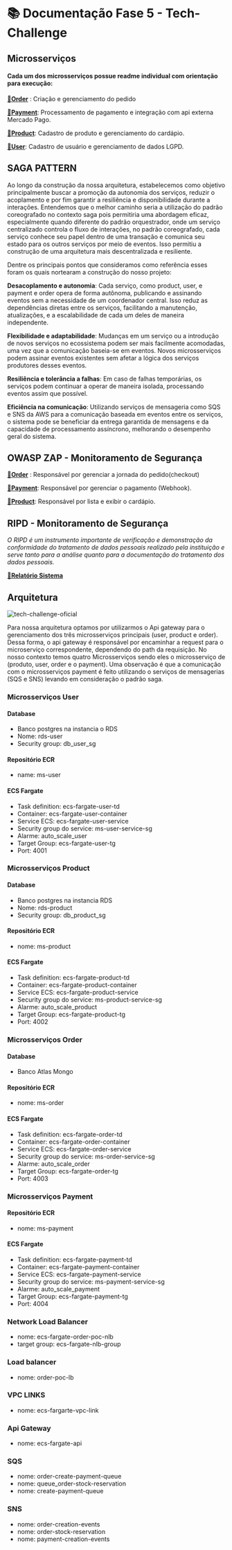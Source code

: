 # 📚 Documentação Fase 5 - Tech-Challenge

## Microsserviços

#### Cada um dos microsserviços possue readme individual com orientação para execução:

[**🔗Order**](https://github.com/FIAP-SOAT2/ms-order) : Criação e gerenciamento do pedido

[**🔗Payment**](https://github.com/FIAP-SOAT2/ms-payment): Processamento de pagamento e integração com api externa Mercado Pago.

[**🔗Product**](https://github.com/FIAP-SOAT2/ms-product): Cadastro de produto e gerenciamento do cardápio.

[**🔗User**](https://link-da-documentação): Cadastro de usuário e gerenciamento de dados LGPD.


## SAGA PATTERN

Ao longo da construção da nossa arquitetura, estabelecemos como objetivo principalmente buscar a promoção da autonomia dos serviços, reduzir o acoplamento e por fim garantir a resiliência e disponibilidade durante a interações. Entendemos que o melhor caminho seria a utilização do padrão coreografado no contexto saga pois permitiria uma abordagem eficaz, especialmente quando diferente do padrão orquestrador, onde um serviço centralizado controla o fluxo de interações, no padrão coreografado, cada serviço conhece seu papel dentro de uma transação e comunica seu estado para os outros serviços por meio de eventos. Isso permitiu a construção de uma arquitetura mais descentralizada e resiliente.

Dentre os principais pontos que consideramos como referência esses foram os quais nortearam a construção do nosso projeto:

**Desacoplamento e autonomia**: Cada serviço, como product, user, e payment e order opera de forma autônoma, publicando e assinando eventos sem a necessidade de um coordenador central. Isso reduz as dependências diretas entre os serviços, facilitando a manutenção, atualizações, e a escalabilidade de cada um deles de maneira independente.

**Flexibilidade e adaptabilidade**: Mudanças em um serviço ou a introdução de novos serviços no ecossistema podem ser mais facilmente acomodadas, uma vez que a comunicação baseia-se em eventos. Novos microsserviços podem assinar eventos existentes sem afetar a lógica dos serviços produtores desses eventos.

**Resiliência e tolerância a falhas**: Em caso de falhas temporárias, os serviços podem continuar a operar de maneira isolada, processando eventos assim que possível.

**Eficiência na comunicação**: Utilizando serviços de mensageria como SQS e SNS da AWS para a comunicação baseada em eventos entre os serviços, o sistema pode se beneficiar da entrega garantida de mensagens e da capacidade de processamento assíncrono, melhorando o desempenho geral do sistema.

## OWASP ZAP - Monitoramento de Segurança

[**🔗Order**](https://drive.google.com/drive/folders/1IzJNK9dAFRUawz07N6SC-hrHx6EdCPAO?usp=drive_link) : Responsável por gerenciar a jornada do pedido(checkout)

[**🔗Payment**](https://drive.google.com/drive/folders/1ilU8gDqGHmhLD10bwdFkOZxfloscgNNw?usp=drive_link): Responsável por gerenciar o pagamento (Webhook).

[**🔗Product**](https://drive.google.com/drive/folders/1Qr13CFLKTArvdCASHeSS_nUdpjLIsmCZ?usp=drive_link): Responsável por lista e exibir o cardápio.

## RIPD - Monitoramento de Segurança

*O RIPD é um instrumento importante de verificação e demonstração da conformidade do tratamento de dados pessoais realizado pela instituição e serve tanto para a análise quanto para a documentação do tratamento dos dados pessoais.*

[**🔗Relatório Sistema**](https://drive.google.com/file/d/17hiQvmfRr14XLQvOGaTX2ky8tQ6J2m3X/view?usp=drive_link)

## Arquitetura 

![tech-challenge-oficial](https://github.com/FIAP-SOAT2/project-doc/assets/42720116/4503c2f9-97cb-42dd-a895-1931ec0e577d)

Para nossa arquitetura optamos por utilizarmos o Api gateway para o gerenciamento dos três microsserviços principais (user, product e order). Dessa forma, o api gateway é responsável por encaminhar a request para o microserviço correspondente, dependendo do path da requisição. 
No nosso contexto temos quatro Microsserviços sendo eles o microsserviço de (produto, user, order e o payment). Uma observação é que a comunicação com o microsserviços payment é feito utilizando o serviços de mensagerias (SQS e SNS) levando em consideração o padrão saga.

### Microsserviços User
#### Database
-   Banco postgres na instancia o RDS
-   Nome: rds-user
-   Security group: db_user_sg

#### Repositório ECR
- name: ms-user

#### ECS Fargate
- Task definition: ecs-fargate-user-td
- Container: ecs-fargate-user-container
- Service ECS: ecs-fargate-user-service
- Security group do service: ms-user-service-sg
- Alarme: auto_scale_user
- Target Group: ecs-fargate-user-tg 
- Port: 4001

### Microsserviços Product

#### Database
- Banco postgres na instancia RDS
-   Nome: rds-product
-   Security group: db_product_sg

#### Repositório ECR
- nome: ms-product

#### ECS Fargate
- Task definition: ecs-fargate-product-td
- Container: ecs-fargate-product-container
- Service ECS: ecs-fargate-product-service
- Security group do service: ms-product-service-sg
- Alarme: auto_scale_product
- Target Group: ecs-fargate-product-tg 
- Port: 4002

### Microsserviços Order

#### Database
- Banco Atlas Mongo

#### Repositório ECR
- nome: ms-order

#### ECS Fargate
- Task definition: ecs-fargate-order-td
- Container: ecs-fargate-order-container
- Service ECS: ecs-fargate-order-service
- Security group do service: ms-order-service-sg
- Alarme: auto_scale_order
- Target Group: ecs-fargate-order-tg 
- Port: 4003

### Microsserviços Payment

#### Repositório ECR
- nome: ms-payment

#### ECS Fargate
- Task definition: ecs-fargate-payment-td
- Container: ecs-fargate-payment-container
- Service ECS: ecs-fargate-payment-service
- Security group do service: ms-payment-service-sg
- Alarme: auto_scale_payment
- Target Group: ecs-fargate-payment-tg 
- Port: 4004

### Network Load Balancer
- nome: ecs-fargate-order-poc-nlb
- target group: ecs-fargate-nlb-group

### Load balancer
- nome: order-poc-lb

### VPC LINKS
- nome: ecs-fargarte-vpc-link

### Api Gateway 
- nome: ecs-fargate-api

### SQS
- nome: order-create-payment-queue
- nome: queue_order-stock-reservation
- nome: create-payment-queue

### SNS
- nome: order-creation-events
- nome: order-stock-reservation
- nome: payment-creation-events
